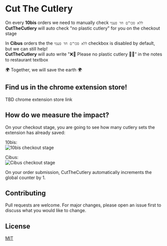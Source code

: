 # Cut The Cutlery

On every **10bis** orders we need to manually check `ללא סכו"ם חד פעמי`  
**CutTheCutlery** will auto check "no plastic cutlery" for you on the checkout stage

In **Cibus** orders the the `ללא סכו"ם חד פעמי`   checkbox is disabled by default, but we can still help!  
**CutTheCutlery** will auto write "❌🍴 Please no plastic cutlery 🍴❌" in the notes to restaurant textbox



🌍 Together, we will save the earth 🌍

## Find us in the chrome extension store!

TBD chrome extension store link

## How do we measure the impact?
On your checkout stage, you are going to see how many cutlery sets the extension has already saved:

10bis:  
![10bis checkout stage](https://user-images.githubusercontent.com/60513876/142777460-fc7d107d-b423-4b0d-88e9-23dd1af0dfc8.png "10bis checkout stage")

Cibus:  
![Cibus checkout stage](https://user-images.githubusercontent.com/60513876/143608124-92e40e69-5cc3-422e-b252-0ff426992286.png "Cibus checkout stage")

On your order submission, CutTheCutlery automatically increments the global counter by 1.

## Contributing
Pull requests are welcome. For major changes, please open an issue first to discuss what you would like to change.

## License
[MIT](https://choosealicense.com/licenses/mit/)